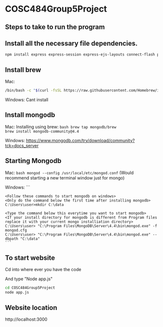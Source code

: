 # COSC484Group5Project

## Steps to take to run the program

## Install all the necessary file dependencies.

```bash
npm install express express-session express-ejs-layouts connect-flash passport passport-local mongoose bcrypt ejs
```

## Install  brew

Mac:
```bash
/bin/bash -c "$(curl -fsSL https://raw.githubusercontent.com/Homebrew/install/master/install.sh)"
```

Windows:
Cant install

## Install mongodb

Mac:
    Installing using brew:
    ```bash
        brew tap mongodb/brew
        brew install mongodb-community@4.4```

Windows:
https://www.mongodb.com/try/download/community?tck=docs_server

## Starting Mongodb

Mac:
    ```bash
    mongod --config /usr/local/etc/mongod.conf```
    (Would recommend starting a new terminal window just for mongo)
    
Windows:
    ``` 
    
    <Follow these commands to start mongodb on windows>
    <Only do the command below the first time after installing mongodb>
    C:\Users\user>mkdir C:\data
    
    <Type the command below this everytime you want to start mongodb>
    <If your install directory for mongodb is different from Program files replace it with your current mongo installiation directory>
    C:\Users\user> "C:\Program Files\MongoDB\Server\4.4\bin\mongod.exe" -f mongod.cfg
    C:\Users\user> "C:\Program Files\MongoDB\Server\4.4\bin\mongod.exe" --dbpath "C:\data"
    ```
    
## To start website

Cd into where ever you have the code 

And type "Node app.js"

```bash
cd COSC484Group5Project
node app.js
```
    
## Website location

http://localhost:3000
